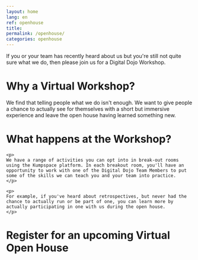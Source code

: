 ```yaml
---
layout: home
lang: en
ref: openhouse
title:  
permalink: /openhouse/
categories: openhouse
---
```


If you or your team has recently heard about us but you're still not quite sure what we do, then please join us for a Digital Dojo Workshop.


# Why a Virtual Workshop?

We find that telling people what we do isn't enough. We want to give people a chance to actually see for themselves with a short but immersive experience and leave the open house having learned something new.

# What happens at the Workshop?

<div class="inline-img-40">


    <p>
    We have a range of activities you can opt into in break-out rooms using the Kumpspace platform. In each breakout room, you'll have an opportunity to work with one of the Digital Dojo Team Members to put some of the skills we can teach you and your team into practice. 
    </p>

    <p>
    For example, if you've heard about retrospectives, but never had the chance to actually run or be part of one, you can learn more by actually participating in one with us during the open house.
    </p>

</div>



# Register for an upcoming Virtual Open House

<script src="https://portal.hipporello.net/default/embed.js?formId=ced3ecb6bb11449fa5cf6358558fe586"></script>


